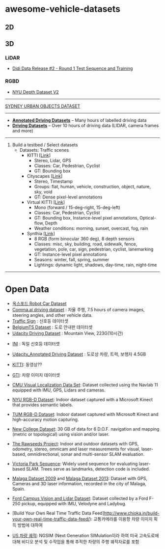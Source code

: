 # awesome-vehicle-datasets

## 2D

## 3D

### LiDAR

- [Didi Data Release #2 - Round 1 Test Sequence and Training	](http://academictorrents.com/details/18d7f6be647eb6d581f5ff61819a11b9c21769c7)

### RGBD

- [NYU Depth Dataset V2](http://cs.nyu.edu/~silberman/datasets/nyu_depth_v2.html)

---
[SYDNEY URBAN OBJECTS DATASET](http://www.acfr.usyd.edu.au/papers/SydneyUrbanObjectsDataset.shtml)


---
* [**Annotated Driving Datasets**](https://github.com/udacity/self-driving-car/tree/master/annotations) – Many hours of labelled driving data
* [**Driving Datasets**](https://github.com/udacity/self-driving-car/tree/master/datasets) – Over 10 hours of driving data (LIDAR, camera frames and more)

---
1. Build a testbed / Select datasets
	+ Datasets: Traffic scenes
		+ KITTI [[Link]](http://www.cvlibs.net/datasets/kitti/)
			+ Stereo, Lidar, GPS		
			+ Classes: Car, Pedestrian, Cyclist
			+ GT: Bounding box
		+ Cityscapes [[Link]](https://www.cityscapes-dataset.com/)
			+ Stereo, Timestamp		
			+ Groups: flat, human, vehicle, construction, object, nature, sky, void
			+ GT: Dense pixel-level annotations 
		+ Virtual KITTI [[Link]](http://www.xrce.xerox.com/Research-Development/Computer-Vision/Proxy-Virtual-Worlds)
			+ Mono (forward / 15-deg-right, 15-deg-left)
			+ Classes: Car, Pedestrian, Cyclist
			+ GT: Bounding box, Instance-level pixel annotations, Optical-flow, Depth	
			+ Weather conditions: morning, sunset, overcast, fog, rain
		+ Synthia [[Link]](http://synthia-dataset.net/)
			+ 8 RGB (form binocular 360 deg), 8 depth sensors
			+ Classes: misc, sky, building, road, sidewalk, fence, vegetation, pole, car, sign, pedestrian, cyclist, lanemarking
			+ GT: Instance-level pixel annotations
			+ Seasons: winter, fall, spring, summer
			+ Lightings: dynamic light, shadows, day-time, rain, night-time
---

# Open Data
* [옥스포드 Robot Car Dataset](http://robotcar-dataset.robots.ox.ac.uk/index.html)
* [Comma.ai driving dataset](https://github.com/commaai/research) : 자율 주행, 7.5 hours of camera images, steering angles, and other vehicle data.
* [Traffic Sign](http://www.vision.ee.ethz.ch/~timofter/traffic_signs/) : 신호등 데이터셋
* [BelgiumTS Dataset](http://btsd.ethz.ch/shareddata/index.html) : 도로 안내판 데이터셋
* [Udacity Driving Dataset](https://medium.com/udacity/open-sourcing-223gb-of-mountain-view-driving-data-f6b5593fbfa5#.1aq6pztwj) : Mountain View, 223G(10시간)
- [INI](http://benchmark.ini.rub.de/?section=gtsrb&subsection=dataset) : 독일 신호등 데이터셋
- [Udacity_Annotated Driving Dataset](https://github.com/udacity/self-driving-car/tree/master/annotations) : 도로상 차량, 트럭, 보행자 4.5GB
- [KITTI](http://www.cvlibs.net/datasets/kitti/): 동영상??
- [GTI](http://www.gti.ssr.upm.es/data/Vehicle_database.html): 차량 이미지 데이터셋
- [CMU Visual Localization Data Set](http://3dvis.ri.cmu.edu/data-sets/localization/): Dataset collected using the Navlab 11 equipped with IMU, GPS, Lidars and cameras.
- [NYU RGB-D Dataset](http://cs.nyu.edu/~silberman/datasets/): Indoor dataset captured with a Microsoft Kinect that provides semantic labels.
- [TUM RGB-D Dataset](http://cvpr.in.tum.de/data/datasets/rgbd-dataset): Indoor dataset captured with Microsoft Kinect and high-accuracy motion capturing.
- [New College Dataset](http://www.robots.ox.ac.uk/NewCollegeData/): 30 GB of data for 6 D.O.F. navigation and mapping (metric or topological) using vision and/or laser.
- [The Rawseeds Project](http://www.rawseeds.org/): Indoor and outdoor datasets with GPS, odometry, stereo, omnicam and laser measurements for visual, laser-based, omnidirectional, sonar and multi-sensor SLAM evaluation.
- [Victoria Park Sequence](http://www-personal.acfr.usyd.edu.au/nebot/victoria_park.htm): Widely used sequence for evaluating laser-based SLAM. Trees serve as landmarks, detection code is included.
- [Malaga Dataset 2009](http://www.mrpt.org/Paper:Malaga_Dataset_2009) and [Malaga Dataset 2013](http://www.mrpt.org/MalagaUrbanDataset): Dataset with GPS, Cameras and 3D laser information, recorded in the city of Malaga, Spain.
- [Ford Campus Vision and Lidar Dataset](http://robots.engin.umich.edu/SoftwareData/Ford): Dataset collected by a Ford F-250 pickup, equipped with IMU, Velodyne and Ladybug.

- [Build Your Own Real Time Traffic Data Feed]http://www.chioka.in/build-your-own-real-time-traffic-data-feed/): 교통카메라를 이용항 차량 이미지 획득 방법에 대하여

- [US 차량 궤적](https://www.fhwa.dot.gov/publications/research/operations/its/06135/index.cfm): NGSIM (Next Generation SIMulation이라 하여 미국 고속도로에 대해 비디오 분석 및 수작업을 통해 추적한 차량의 주행 궤적자료를 포함
